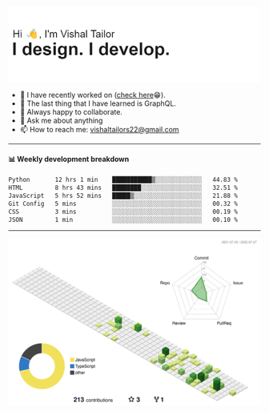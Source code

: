 ![Hi, I'm Vishal Tailor. I design. I develop.](https://github.com/vishaltailors/vishaltailors/blob/main/header.png?raw=true)

- 🔭 I have recently worked on ([check here](https://vishaltailor.com)😁).
- 🌱 The last thing that I have learned is GraphQL.
- 👯 Always happy to collaborate.
- 💬 Ask me about anything
- 📫 How to reach me: <a href="mailto:vishaltailors22@gmail.com">vishaltailors22@gmail.com</a>

<hr /> 
<h4>📊 Weekly development breakdown</h4>
<!--START_SECTION:waka-->

```text
Python       12 hrs 1 min    ███████████▒░░░░░░░░░░░░░   44.83 %
HTML         8 hrs 43 mins   ████████░░░░░░░░░░░░░░░░░   32.51 %
JavaScript   5 hrs 52 mins   █████▒░░░░░░░░░░░░░░░░░░░   21.88 %
Git Config   5 mins          ░░░░░░░░░░░░░░░░░░░░░░░░░   00.32 %
CSS          3 mins          ░░░░░░░░░░░░░░░░░░░░░░░░░   00.19 %
JSON         1 min           ░░░░░░░░░░░░░░░░░░░░░░░░░   00.10 %
```

<!--END_SECTION:waka-->
<hr /> 

![](./profile-3d-contrib/profile-green-animate.svg)
